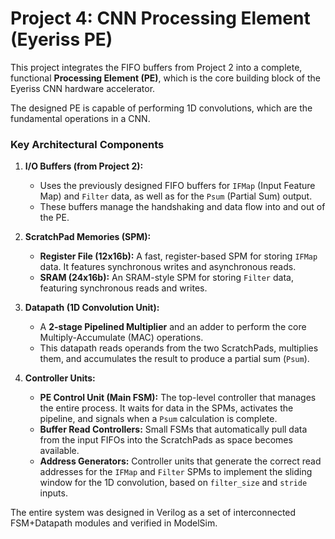 # Project 4: CNN Processing Element (Eyeriss PE)

This project integrates the FIFO buffers from Project 2 into a complete, functional **Processing Element (PE)**, which is the core building block of the Eyeriss CNN hardware accelerator.

The designed PE is capable of performing 1D convolutions, which are the fundamental operations in a CNN.

### Key Architectural Components

1.  **I/O Buffers (from Project 2):**
    * Uses the previously designed FIFO buffers for `IFMap` (Input Feature Map) and `Filter` data, as well as for the `Psum` (Partial Sum) output.
    * These buffers manage the handshaking and data flow into and out of the PE.

2.  **ScratchPad Memories (SPM):**
    * **Register File (12x16b):** A fast, register-based SPM for storing `IFMap` data. It features synchronous writes and asynchronous reads.
    * **SRAM (24x16b):** An SRAM-style SPM for storing `Filter` data, featuring synchronous reads and writes.

3.  **Datapath (1D Convolution Unit):**
    * A **2-stage Pipelined Multiplier** and an adder to perform the core Multiply-Accumulate (MAC) operations.
    * This datapath reads operands from the two ScratchPads, multiplies them, and accumulates the result to produce a partial sum (`Psum`).

4.  **Controller Units:**
    * **PE Control Unit (Main FSM):** The top-level controller that manages the entire process. It waits for data in the SPMs, activates the pipeline, and signals when a `Psum` calculation is complete.
    * **Buffer Read Controllers:** Small FSMs that automatically pull data from the input FIFOs into the ScratchPads as space becomes available.
    * **Address Generators:** Controller units that generate the correct read addresses for the `IFMap` and `Filter` SPMs to implement the sliding window for the 1D convolution, based on `filter_size` and `stride` inputs.

The entire system was designed in Verilog as a set of interconnected FSM+Datapath modules and verified in ModelSim.
